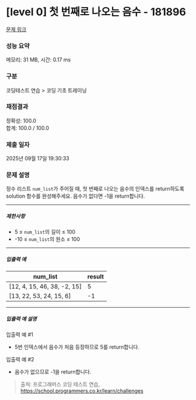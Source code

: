 # [level 0] 첫 번째로 나오는 음수 - 181896 

[문제 링크](https://school.programmers.co.kr/learn/courses/30/lessons/181896) 

### 성능 요약

메모리: 31 MB, 시간: 0.17 ms

### 구분

코딩테스트 연습 > 코딩 기초 트레이닝

### 채점결과

정확성: 100.0<br/>합계: 100.0 / 100.0

### 제출 일자

2025년 09월 17일 19:30:33

### 문제 설명

<p>정수 리스트 <code>num_list</code>가 주어질 때, 첫 번째로 나오는 음수의 인덱스를 return하도록 solution 함수를 완성해주세요. 음수가 없다면 -1을 return합니다.</p>

<hr>

<h5>제한사항</h5>

<ul>
<li>5 ≤ <code>num_list</code>의 길이 ≤ 100</li>
<li>-10 ≤ <code>num_list</code>의 원소 ≤ 100</li>
</ul>

<hr>

<h5>입출력 예</h5>
<table class="table">
        <thead><tr>
<th>num_list</th>
<th>result</th>
</tr>
</thead>
        <tbody><tr>
<td>[12, 4, 15, 46, 38, -2, 15]</td>
<td>5</td>
</tr>
<tr>
<td>[13, 22, 53, 24, 15, 6]</td>
<td>-1</td>
</tr>
</tbody>
      </table>
<hr>

<h5>입출력 예 설명</h5>

<p>입출력 예 #1</p>

<ul>
<li>5번 인덱스에서 음수가 처음 등장하므로 5를 return합니다.</li>
</ul>

<p>입출력 예 #2</p>

<ul>
<li>음수가 없으므로 -1을 return합니다.</li>
</ul>


> 출처: 프로그래머스 코딩 테스트 연습, https://school.programmers.co.kr/learn/challenges